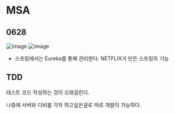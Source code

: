 # MSA
## 0628

![image](https://user-images.githubusercontent.com/46432606/176067434-8cf39f80-f476-41de-9e54-0dcf37fe0ebc.png)
![image](https://user-images.githubusercontent.com/46432606/176067583-b0806001-2a28-4f64-9d16-ee1d6243fe12.png)

- 스프링에서는 Eureka를 통해 관리한다. NETFLIX가 만든 스프링의 기능 


## TDD 
테스트 코드 작성하는 것이 오래걸린다. 

나중에 서버와 디비를 각자 하고싶은걸로 따로 개발이 가능하다. 
